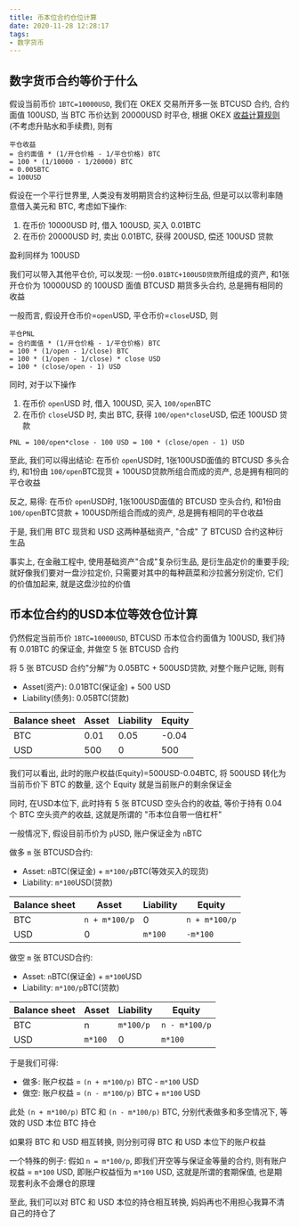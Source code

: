 ```yaml
---
title: 币本位合约仓位计算
date: 2020-11-28 12:28:17
tags:
- 数字货币
---
```


## 数字货币合约等价于什么

假设当前币价 `1BTC=10000USD`, 我们在 OKEX 交易所开多一张 BTCUSD 合约, 合约面值 100USD, 当 BTC 币价达到 20000USD 时平仓, 
根据 OKEX [收益计算规则](https://www.okex.com/support/hc/en-us/articles/360000104591-Futures-Account-Profit-Loss)
(不考虑升贴水和手续费), 则有

```
平仓收益
= 合约面值 * (1/开仓价格 - 1/平仓价格) BTC
= 100 * (1/10000 - 1/20000) BTC
= 0.005BTC
= 100USD
```

假设在一个平行世界里, 人类没有发明期货合约这种衍生品, 但是可以以零利率随意借入美元和 BTC, 考虑如下操作:

1. 在币价 10000USD 时, 借入 100USD, 买入 0.01BTC
2. 在币价 20000USD 时, 卖出 0.01BTC, 获得 200USD, 偿还 100USD 贷款

盈利同样为 100USD

我们可以带入其他平仓价, 可以发现: 一份`0.01BTC+100USD贷款`所组成的资产, 和1张开仓价为 10000USD 的 100USD 面值 BTCUSD 期货多头合约, 总是拥有相同的收益

一般而言, 假设开仓币价=`open`USD, 平仓币价=`close`USD, 则

```
平仓PNL
= 合约面值 * (1/开仓价格 - 1/平仓价格) BTC
= 100 * (1/open - 1/close) BTC
= 100 * (1/open - 1/close) * close USD
= 100 * (close/open - 1) USD
```

同时, 对于以下操作
1. 在币价 `open`USD 时, 借入 100USD, 买入 `100/open`BTC
2. 在币价 `close`USD 时, 卖出 BTC, 获得 `100/open*close`USD, 偿还 100USD 贷款

```
PNL = 100/open*close - 100 USD = 100 * (close/open - 1) USD
```

至此, 我们可以得出结论: 在币价 `open`USD时, 1张100USD面值的 BTCUSD 多头合约, 和1份由 `100/open`BTC现货 + 100USD贷款所组合而成的资产, 总是拥有相同的平仓收益

反之, 易得: 在币价 `open`USD时, 1张100USD面值的 BTCUSD 空头合约, 和1份由 `100/open`BTC贷款 + 100USD所组合而成的资产, 总是拥有相同的平仓收益

于是, 我们用 BTC 现货和 USD 这两种基础资产, "合成" 了 BTCUSD 合约这种衍生品

事实上, 在金融工程中, 使用基础资产"合成"复杂衍生品, 是衍生品定价的重要手段; 就好像我们要对一盘沙拉定价, 只需要对其中的每种蔬菜和沙拉酱分别定价, 它们的价值加起来, 就是这盘沙拉的价值

## 币本位合约的USD本位等效仓位计算

仍然假定当前币价 `1BTC=10000USD`, BTCUSD 币本位合约面值为 100USD, 我们持有 0.01BTC 的保证金, 并做空 5 张 BTCUSD 合约

将 5 张 BTCUSD 合约"分解"为 0.05BTC + 500USD贷款, 对整个账户记账, 则有
- Asset(资产): 0.01BTC(保证金) + 500 USD
- Liability(债务): 0.05BTC(贷款)


|  Balance sheet   | Asset | Liability | Equity |
|-----             |-------|-----------|--------|
| BTC              | 0.01  | 0.05      | -0.04  |
| USD              | 500   | 0         | 500    |   

我们可以看出, 此时的账户权益(Equity)=500USD-0.04BTC, 将 500USD 转化为当前币价下 BTC 的数量, 这个 Equity 就是当前账户的剩余保证金

同时, 在USD本位下, 此时持有 5 张 BTCUSD 空头合约的收益, 等价于持有 0.04 个 BTC 空头资产的收益, 这就是所谓的 "币本位自带一倍杠杆"

一般情况下, 假设目前币价为 `p`USD, 账户保证金为 `n`BTC

做多 `m` 张 BTCUSD合约:
- Asset: `n`BTC(保证金) + `m*100/p`BTC(等效买入的现货)
- Liability: `m*100`USD(贷款)

| Balance sheet | Asset          | Liability | Equity          |
|-----          |-------         |-----------|--------         |
| BTC           |`n + m*100/p`| 0         |`n + m*100/p` |
| USD           | 0              |`m*100`    |`-m*100`         | 

做空 `m` 张 BTCUSD合约:
- Asset: `n`BTC(保证金) + `m*100`USD
- Liability:  `m*100/p`BTC(贷款)

| Balance sheet | Asset | Liability  | Equity          |
|-----          |-------|----------- |--------         |
| BTC           | n     |`m*100/p`|`n - m*100/p` |
| USD           |`m*100`|0           |`m*100`          | 

于是我们可得:

- 做多: 账户权益 = `(n + m*100/p)` BTC - `m*100` USD
- 做空: 账户权益 = `(n - m*100/p)` BTC + `m*100` USD

此处 `(n + m*100/p)` BTC 和 `(n - m*100/p)` BTC, 分别代表做多和多空情况下, 等效的 USD 本位 BTC 持仓

如果将 BTC 和 USD 相互转换, 则分别可得 BTC 和 USD 本位下的账户权益

一个特殊的例子: 假如 `n = m*100/p`, 即我们开空等与保证金等量的合约, 则有账户权益 = `m*100` USD, 即账户权益恒为 `m*100` USD, 这就是所谓的套期保值, 也是期现套利永不会爆仓的原理

至此, 我们可以对 BTC 和 USD 本位的持仓相互转换, 妈妈再也不用担心我算不清自己的持仓了